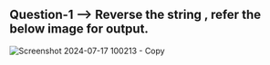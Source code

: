 ## Question-1 --> Reverse the string , refer the below image for output.
![Screenshot 2024-07-17 100213 - Copy](https://github.com/user-attachments/assets/5ba35dcf-fe73-4ccf-9ee9-dcfb4fb5849b)


